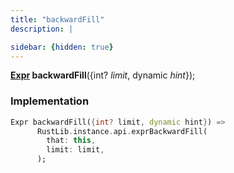 ```yaml
---
title: "backwardFill"
description: |

sidebar: {hidden: true}
---
```

<span class="dart-code"><strong>[Expr] backwardFill</strong>({<span class="nobr">int? <i>limit</i></span>, <span class="nobr">dynamic <i>hint</i></span>});</span>


### Implementation
```dart
Expr backwardFill({int? limit, dynamic hint}) =>
      RustLib.instance.api.exprBackwardFill(
        that: this,
        limit: limit,
      );
```

[Expr]: /reference/classes/expr
[dynamic]: #